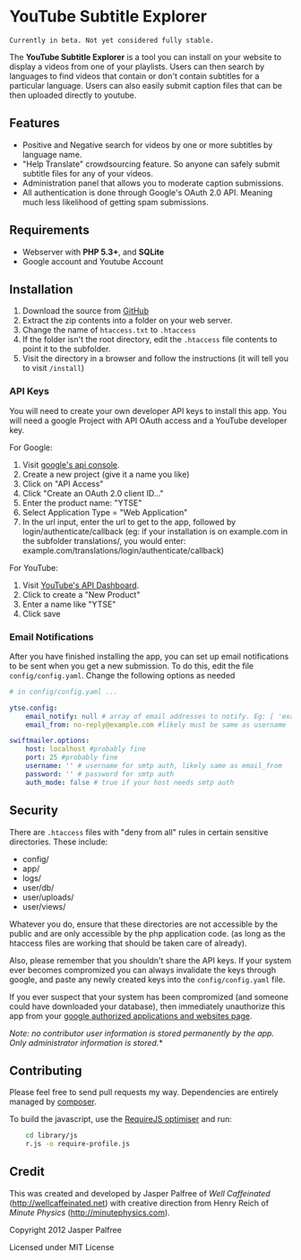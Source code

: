 # YouTube Subtitle Explorer

	Currently in beta. Not yet considered fully stable.

The **YouTube Subtitle Explorer** is a tool you can install on your website to display a videos from one of your playlists. Users can then search by languages to find videos that contain or don't contain subtitles for a particular language. Users can also easily submit caption files that can be then uploaded directly to youtube.

## Features

* Positive and Negative search for videos by one or more subtitles by language name.
* "Help Translate" crowdsourcing feature. So anyone can safely submit subtitle files for any of your videos.
* Administration panel that allows you to moderate caption submissions.
* All authentication is done through Google's OAuth 2.0 API. Meaning much less likelihood of getting spam submissions.

## Requirements

* Webserver with **PHP 5.3+**, and **SQLite**
* Google account and Youtube Account

## Installation

1. Download the source from [GitHub](https://github.com/wellcaffeinated/yt-subtitle-explorer)
2. Extract the zip contents into a folder on your web server.
3. Change the name of `htaccess.txt` to `.htaccess`
4. If the folder isn't the root directory, edit the `.htaccess` file contents to point it to the subfolder.
5. Visit the directory in a browser and follow the instructions (it will tell you to visit `/install`)

### API Keys

You will need to create your own developer API keys to install this app. You will need a google Project with API OAuth access and a YouTube developer key.

For Google:

1. Visit [google's api console](https://code.google.com/apis/console).
2. Create a new project (give it a name you like)
3. Click on "API Access"
4. Click "Create an OAuth 2.0 client ID..."
5. Enter the product name: "YTSE"
6. Select Application Type = "Web Application"
7. In the url input, enter the url to get to the app, followed by login/authenticate/callback (eg: if your installation is on example.com in the subfolder translations/, you would enter: example.com/translations/login/authenticate/callback)

For YouTube:

1. Visit [YouTube's API Dashboard](https://code.google.com/apis/youtube/dashboard).
2. Click to create a "New Product"
3. Enter a name like "YTSE"
4. Click save

### Email Notifications

After you have finished installing the app, you can set up email notifications to be sent when you get a new submission. To do this, edit the file `config/config.yaml`. Change the following options as needed

```yaml
# in config/config.yaml ...

ytse.config:
    email_notify: null # array of email addresses to notify. Eg: [ 'example@example.com', 'ex2@...' ]
    email_from: no-reply@example.com #likely must be same as username

swiftmailer.options:
    host: localhost #probably fine
    port: 25 #probably fine
    username: '' # username for smtp auth, likely same as email_from
    password: '' # password for smtp auth
    auth_mode: false # true if your host needs smtp auth
```

## Security

There are `.htaccess` files with "deny from all" rules in certain sensitive directories. These include:

* config/
* app/
* logs/
* user/db/
* user/uploads/
* user/views/

Whatever you do, ensure that these directories are not accessible by the public and are only accessible by the php application code. (as long as the htaccess files are working that should be taken care of already).

Also, please remember that you shouldn't share the API keys. If your system ever becomes compromized you can always invalidate the keys through google, and paste any newly created keys into the `config/config.yaml` file.

If you ever suspect that your system has been compromized (and someone could have downloaded your database), then immediately unauthorize this app from your [google authorized applications and websites page](https://www.google.com/settings/security).

*Note: no contributor user information is stored permanently by the app. Only administrator information is stored.**

## Contributing

Please feel free to send pull requests my way. Dependencies are entirely managed by [composer](http://getcomposer.org/).

To build the javascript, use the [RequireJS optimiser](http://requirejs.org/docs/optimization.html) and run:

```bash
	cd library/js
	r.js -o require-profile.js
```

## Credit

This was created and developed by Jasper Palfree of *Well Caffeinated* (http://wellcaffeinated.net) with creative direction from Henry Reich of *Minute Physics* (http://minutephysics.com).

Copyright 2012 Jasper Palfree

Licensed under MIT License
